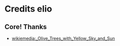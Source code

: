 # Credits elio
## Core! Thanks
- [wikiemedia:_Olive_Trees_with_Yellow_Sky_and_Sun](https://commons.wikimedia.org/wiki/File:Vincent_van_Gogh_-_Olive_Trees_with_Yellow_Sky_and_Sun.jpg)
